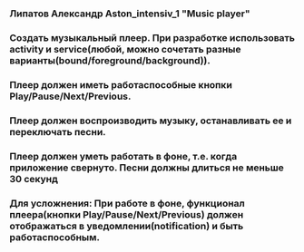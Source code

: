 ### Липатов Александр Aston_intensiv_1 "Music player"
### Создать музыкальный плеер. При разработке использовать activity и service(любой, можно сочетать разные варианты(bound/foreground/background)).
### Плеер должен иметь работаспособные кнопки Play/Pause/Next/Previous.
### Плеер должен воспроизводить музыку, останавливать ее и переключать песни. 
### Плеер должен уметь работать в фоне, т.е. когда приложение свернуто. Песни должны длиться не меньше 30 секунд
### Для усложнения: При работе в фоне, функционал плеера(кнопки Play/Pause/Next/Previous) должен отображаться в уведомлении(notification) и быть работаспособным.
